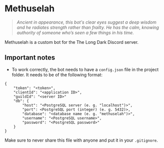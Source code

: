 # Methuselah

> *Ancient in appearance, this bot's clear eyes suggest a deep wisdom and he radiates strength rather than frailty. He has the calm, knowing authority of someone who’s seen a few things in his time.*

Methuselah is a custom bot for the The Long Dark Discord server.

## Important notes
- To work correctly, the bot needs to have a `config.json` file in the project folder. It needs to be of the following format:
```
{
	"token": "<token>",
	"clientId": "<application ID>",
	"guildId": "<server ID>"
	"db": {
		"host": "<PostgreSQL server (e. g. "localhost")>",
		"port": <PostgreSQL port (integer) (e. g. 5432)>,
		"database": "<database name (e. g. "methuselah")>",
		"username": "<PostgreSQL username>",
		"password": "<PostgreSQL password>"
	}
}
```
Make sure to never share this file with anyone and put it in your `.gitignore`.

